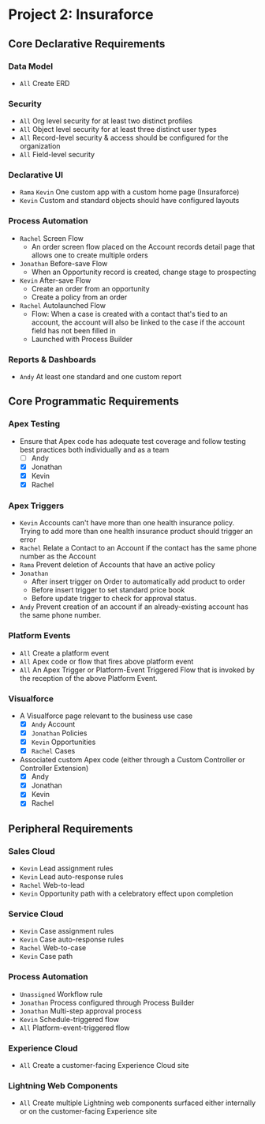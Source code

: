 # Project 2: Insuraforce

## Core Declarative Requirements

### Data Model
  * `All` Create ERD 
  
### Security
  * `All` Org level security for at least two distinct profiles 
  * `All` Object level security for at least three distinct user types 
  * `All` Record-level security & access should be configured for the organization 
  * `All` Field-level security 

### Declarative UI
  * `Rama` `Kevin` One custom app with a custom home page (Insuraforce) 
  * `Kevin` Custom and standard objects should have configured layouts 

### Process Automation
  * `Rachel` Screen Flow 
    - An order screen flow placed on the Account records detail page that allows one to create multiple orders
  * `Jonathan` Before-save Flow 
    - When an Opportunity record is created, change stage to prospecting
  * `Kevin` After-save Flow 
    - Create an order from an opportunity
    - Create a policy from an order
  * `Rachel` Autolaunched Flow
    - Flow: When a case is created with a contact that's tied to an account, the account will also be linked to the case if the account field has not been filled in
    - Launched with Process Builder

### Reports & Dashboards
  * `Andy` At least one standard and one custom report

## Core Programmatic Requirements
  
### Apex Testing
  * Ensure that Apex code has adequate test coverage and follow testing best practices both individually and as a team
    - [ ] Andy
    - [X] Jonathan
    - [X] Kevin
    - [X] Rachel

### Apex Triggers
  * `Kevin` Accounts can't have more than one health insurance policy. Trying to add more than one health insurance product should trigger an error 
  * `Rachel` Relate a Contact to an Account if the contact has the same phone number as the Account 
  * `Rama` Prevent deletion of Accounts that have an active policy 
  * `Jonathan`
    - After insert trigger on Order to automatically add product to order
    - Before insert trigger to set standard price book
    - Before update trigger to check for approval status.
  * `Andy` Prevent creation of an account if an already-existing account has the same phone number.
  
### Platform Events
  * `All` Create a platform event
  * `All` Apex code or flow that fires above platform event
  * `All` An Apex Trigger or Platform-Event Triggered Flow that is invoked by the reception of the above Platform Event.

### Visualforce
  * A Visualforce page relevant to the business use case
    - [X] `Andy` Account
    - [X] `Jonathan` Policies
    - [X] `Kevin` Opportunities
    - [X] `Rachel` Cases
  * Associated custom Apex code (either through a Custom Controller or Controller Extension)
    - [X] Andy
    - [X] Jonathan
    - [X] Kevin
    - [X] Rachel

## Peripheral Requirements

### Sales Cloud
  * `Kevin` Lead assignment rules
  * `Kevin` Lead auto-response rules
  * `Rachel` Web-to-lead
  * `Kevin` Opportunity path with a celebratory effect upon completion

### Service Cloud
  * `Kevin` Case assignment rules
  * `Kevin` Case auto-response rules
  * `Rachel` Web-to-case
  * `Kevin` Case path

### Process Automation
  * `Unassigned` Workflow rule
  * `Jonathan` Process configured through Process Builder
  * `Jonathan` Multi-step approval process
  * `Kevin` Schedule-triggered flow
  * `All` Platform-event-triggered flow

### Experience Cloud
  * `All` Create a customer-facing Experience Cloud site
  
### Lightning Web Components
  * `All` Create multiple Lightning web components surfaced either internally or on the customer-facing Experience site
